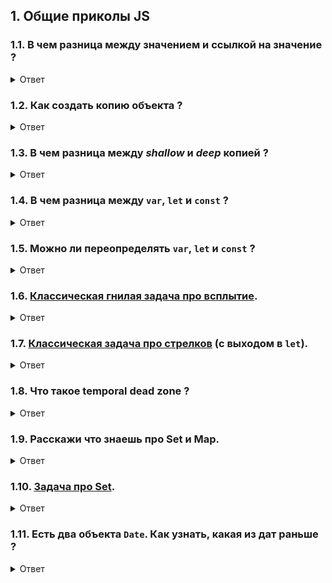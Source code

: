 ## 1. Общие приколы JS

### 1.1. В чем разница между значением и ссылкой на значение ?

<details>
<summary>Ответ</summary>

```js
const value = 11; // в value хранится само число 11
const valueCopy = value; // в valueCopy хранится копия value - новое независимое число 11

const reference = { name: "Sasha" }; // в reference хранится ссылка - адрес куска динамической памяти в которой хранится объект
const copyReference = reference; // в copyReference хранится копия адреса того же куска динамической памяти в которой хранится объект
copyReference.surname = "Shine"; // обращаемся по ссылке copyReference, а она такая же как reference -> записываем свойсвто в объект
```

</details>

### 1.2. Как создать копию объекта ?

<details>
<summary>Ответ</summary>

```js
// 1. Модно, стильно, молодежно (shallow copy)
const obj = { name: "Sasha Shine" };
const copyObj = { ...obj };

// 2. То же самое, но менее молодежно (shallow copy)
const obj = { name: "Sasha Shine" };
const copyObj = Object.assign({}, obj);

// 3. Медленно (deep copy)
const obj = { name: "Sasha Shine" };
const copyObj = JSON.parse(JSON.stringify(obj));

// 4. Jedi style, но тоже медленно (deep copy)
function iterationCopy(src) {
  let target = {};
  for (let prop in src) {
    if (src.hasOwnProperty(prop)) {
      // if the value is a nested object, recursively copy all it's properties
      if (isObject(src[prop])) {
        target[prop] = iterationCopy(src[prop]);
      } else {
        target[prop] = src[prop];
      }
    }
  }

  return target;
}

const obj = { name: "Sasha Shine" };
const copyObj = iterationCopy(source);
```

</details>

### 1.3. В чем разница между _shallow_ и _deep_ копией ?

<details>
<summary>Ответ</summary>

**Shallow copy** - создаем копию только самых верхних свойств. Более глубокие свойства _не копируются_.
**Deep copy** - полная копия.

```js
// shallow copy
const obj = {
  name: "Sasha Shine",
  personal: {
    veryPersonal: {
      favoriteManga: "Berzerk",
      favoriteAnime: "Your name",
    },
  },
};

const shallowCopy = { ...obj };
shallowCopy.personal.veryPersonal.favoriteManga = "Tokyo Ghoul :Re"; // favoriteManga в оригинальном объекте поменялась

// deep copy
const obj = {
  name: "Sasha Shine",
  personal: {
    veryPersonal: {
      favoriteManga: "Berzerk",
      favoriteAnime: "Your name",
    },
  },
};

const deepCopy = JSON.parse(JSON.stringify(obj));
shallowCopy.personal.veryPersonal.favoriteManga = "Tokyo Ghoul :Re"; // favoriteManga в оригинальном объекте все еще БЕРЗЕКЕР
```

</details>

### 1.4. В чем разница между `var`, `let` и `const` ?

<details>
<summary>Ответ</summary>

Вкратце:

1. К let и const нельзя обратиться до объявления (типа не всплывают (на самом деле всплывают (нет (да))));
2. Области видимости let и const ограничиваются блоками (if, for, функция), а область видимости var - только функцией;
3. Если использовать let-индекс в цикле for, в каждой итерации создается новая переменная, а если var, то все время одна и та же;

[let, const](https://learn.javascript.ru/let-const)

[var](https://learn.javascript.ru/var)

</details>

### 1.5. Можно ли переопределять `var`, `let` и `const` ?

<details>
<summary>Ответ</summary>

```js
/**
 *
 * Видел такую задачу моего старого лида.
 * Переменная temp объевляется внутри блока.
 * Поэтому temp видна только внутри блока, потому что это const.
 * А вот если бы это был var temp, все было бы ок, потому что var ограничивается только функцией.
 *
 */

function task3() {
  let left = "left";
  let right = "right";

  if (true) {
    const temp = left;
    left = right;
    right = temp;
  }

  console.log(left, right); // выведется "right", "left", все ок
  console.log(temp); // а тут смэрть
}

/**
 *
 * Но при чем тут переопределение ?.
 * Внутри блоков можно переопределять let и const и они не будут конфликтовать с внешними переменными.
 * Разве что ESLint будет ругаться :)
 *
 */

function task3() {
  let left = "left";
  let right = "right";

  if (true) {
    const temp = left;
    const left = right;
    const right = temp;
  }

  console.log(left, right); // вот тут выведется "left", "right", потому что перестановки выполнялись с новыми переменными
  console.log(temp); // тут все еще смэрть
}
```

</details>

### 1.6. [Классическая гнилая задача про всплытие](./hoisting.md).

<details>
<summary>Ответ</summary>

```sh
## Результат
1
0
```

Для начала давайте упростим задачу и пройдемся по шагам.

```js
var flag = 0;

function foo() {
  if (true) {
    flag = 1; // 2
  }

  return flag; // 3
}

console.log(foo()); // 1
console.log(flag); // 4
```

1. Вызываем `foo`;
2. Находим ближайшую видимую переменную `flag` (снаружи `foo`), и перезаписываем в нее;
3. Возвращаем ближайшую `flag`, это - `1`;
4. Показываем `flag`, это - `1`, так как в `foo` она была перезаписана.

Теперь рассмотрим нашу задачу.

```js
// Что и почему выведется в консоль ?

var flag = 0;

function foo() {
  if (true) {
    flag = 1; // 3
  } else {
    var flag = -1; // 2
  }
  return flag; // 4
}

console.log(foo()); // 1
console.log(flag); // 5
```

1. Вызываем `foo`;
2. Видим объявление переменной `flag` внутри `foo`, `flag` всплывает в самый верх `foo`;
3. Находим ближайшую переменную `flag`( в самом верху `foo`) и перезаписываем в нее. **`flag` снаружи функции не трогаем**;
4. Возвращаем `flag` из самого верха `foo` и показываем его в первом `console.log` - `1`;
5. Показываем во втором `console.log` `flag` снаружи `foo` - `0`;

</details>

### 1.7. [Классическая задача про стрелков](../shooters.md) (с выходом в `let`).

<details>
<summary>Ответ</summary>

Мы используем `var` в цикле.

Для каждой итерации цикла используется одна и та же переменная `var`.

Но если мы будем использовать `let`, для каждой итерации цикла будет создаваться новая переменная.

```js
// будет работать
var shooters = [];
for (let i = 0; i < 10; i++) {
  // вот здесь меняем var на let
  shooters.push(() => {
    console.log(i);
  });
}

shooters.forEach((shooter) => shooter());
```

</details>

### 1.8. Что такое temporal dead zone ?

<details>
<summary>Ответ</summary>

[Temporal dead zone](https://www.freecodecamp.org/news/what-is-the-temporal-dead-zone/)

</details>

### 1.9. Расскажи что знаешь про Set и Map.

<details>
<summary>Ответ</summary>

[Set и Map](https://learn.javascript.ru/map-set)

</details>

### 1.10. [Задача про Set](./set.md).

<details>
<summary>Ответ</summary>

1. Первый `console.log()` выведет "2";

- В Set не добавляются элементы, которые в нем уже есть: один раз добавится единица и один раз - двойка.

2. Второй `console.log()` выведет "3";

- Несмотря на то, что передаются объекты с одинаковыми данными, **это разные объекты и ссылки на них разные**.

- Следовательно Set считает, что добавляются три разных элемента.

</details>

### 1.11. Есть два объекта `Date`. Как узнать, какая из дат раньше ?

<details>
<summary>Ответ</summary>

Операторами `<`, `>`.

</details>
